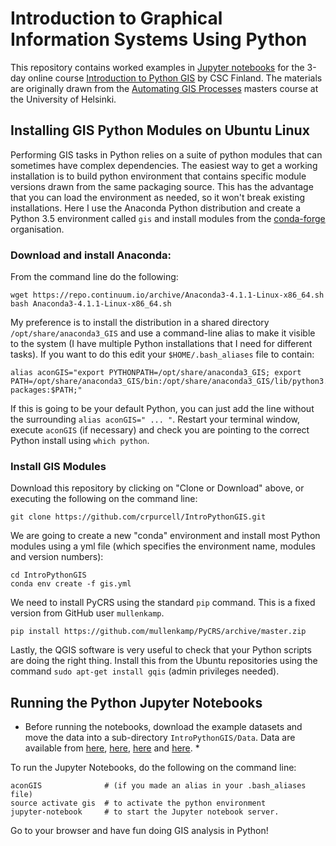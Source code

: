 # Introduction to Graphical Information Systems Using Python

This repository contains worked examples in [Jupyter
notebooks](http://jupyter.org/) for the 3-day online course
[Introduction to Python
GIS](https://automating-gis-processes.github.io/CSC18/) by CSC
Finland. The materials are originally drawn from the [Automating GIS
Processes](https://automating-gis-processes.github.io/2017/) masters
course at the University of Helsinki.

## Installing GIS Python Modules on Ubuntu Linux

Performing GIS tasks in Python relies on a suite of python modules
that can sometimes have complex dependencies. The easiest way to get a
working installation is to build python environment that contains
specific module versions drawn from the same packaging source. This
has the advantage that you can load the environment as needed, so it
won't break existing installations.  Here I use the Anaconda Python
distribution and create a Python 3.5 environment called ```gis``` and install modules from the [conda-forge](https://conda-forge.org/) organisation.

### Download and install Anaconda:

From the command line do the following:

```
wget https://repo.continuum.io/archive/Anaconda3-4.1.1-Linux-x86_64.sh
bash Anaconda3-4.1.1-Linux-x86_64.sh
```

My preference is to install the distribution in a shared directory
```/opt/share/anaconda3_GIS``` and use a command-line alias to make it
visible to the system (I have multiple Python installations that I
need for different tasks). If you want to do this edit your
```$HOME/.bash_aliases``` file to contain:

```
alias aconGIS="export PYTHONPATH=/opt/share/anaconda3_GIS; export PATH=/opt/share/anaconda3_GIS/bin:/opt/share/anaconda3_GIS/lib/python3.5/site-packages:$PATH;"
```

If this is going to be your default Python, you can just add the line
without the surrounding ```alias aconGIS=" ... "```. Restart your
terminal window, execute ```aconGIS``` (if necessary) and check you are
pointing to the correct Python install using ```which python```.

### Install GIS Modules

Download this repository by clicking on "Clone or Download" above, or executing the following on the command line:

```
git clone https://github.com/crpurcell/IntroPythonGIS.git
```

We are going to create a new "conda" environment and install most
Python modules using a yml file (which specifies the environment name,
modules and version numbers):

```
cd IntroPythonGIS
conda env create -f gis.yml
```

We need to install PyCRS using the standard ```pip``` command. This is
a fixed version from GitHub user ```mullenkamp```.

```
pip install https://github.com/mullenkamp/PyCRS/archive/master.zip
```

Lastly, the QGIS software is very useful to check that your Python
scripts are doing the right thing. Install this from the Ubuntu
repositories using the command ```sudo apt-get install gqis``` (admin
privileges needed).


## Running the Python Jupyter Notebooks

* Before running the notebooks, download the example datasets and move
the data into a sub-directory ```IntroPythonGIS/Data```. Data are
available from
[here](https://github.com/Automating-GIS-processes/Lesson-2-Geo-DataFrames/raw/master/data/Data.zip),
[here](https://automating-gis-processes.github.io/CSC18/_static/data/L2/Europe_borders.zip),
[here](https://automating-gis-processes.github.io/CSC18/_static/data/L3/addresses.txt)
and
[here](https://github.com/Automating-GIS-processes/Lesson-4-Classification-overlay/raw/master/data/data.zip). *

To run the Jupyter Notebooks, do the following on the command line:
```
aconGIS              # (if you made an alias in your .bash_aliases file)
source activate gis  # to activate the python environment
jupyter-notebook     # to start the Jupyter notebook server.
```

Go to your browser and have fun doing GIS analysis in Python!

